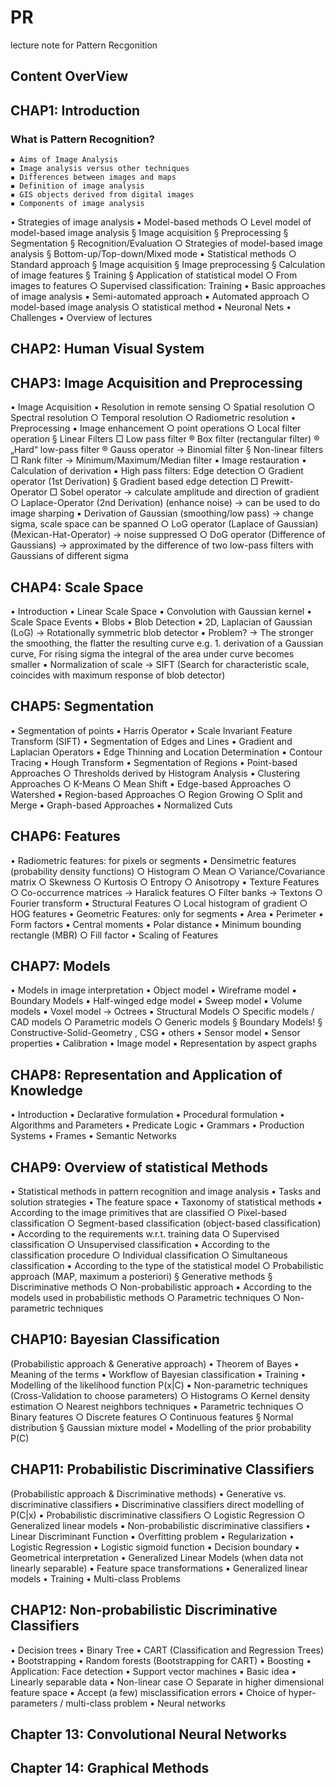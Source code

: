 # PR
lecture note for Pattern Recgonition
## Content OverView


## CHAP1: Introduction
### What is Pattern Recognition?
	▪ Aims of Image Analysis
	▪ Image analysis versus other techniques
	▪ Differences between images and maps
	▪ Definition of image analysis
	▪ GIS objects derived from digital images
	▪ Components of image analysis
• Strategies of image analysis
	▪ Model-based methods 
		○ Level model of model-based image analysis
			§ Image acquisition
			§ Preprocessing
			§ Segmentation
			§ Recognition/Evaluation
		○ Strategies of model-based image analysis
			§ Bottom-up/Top-down/Mixed mode
	▪ Statistical methods
		○ Standard approach
			§ Image acquisition
			§ Image preprocessing
			§ Calculation of image features
			§ Training
			§ Application of statistical model
		○ From images to features
		○ Supervised classification: Training
• Basic approaches of image analysis
	▪ Semi-automated approach
	▪ Automated approach
		○ model-based image analysis
		○ statistical method
	▪ Neuronal Nets
• Challenges
• Overview of lectures


## CHAP2: Human Visual System

## CHAP3: Image Acquisition and Preprocessing
• Image Acquisition
	▪ Resolution in remote sensing
		○ Spatial resolution
		○ Spectral resolution
		○ Temporal resolution
		○ Radiometric resolution
• Preprocessing
	▪ Image enhancement
		○ point operations
		○ Local filter operation
			§ Linear Filters
				□ Low pass filter
					® Box filter (rectangular filter)
					® „Hard“ low-pass filter
					® Gauss operator
					-> Binomial filter
			§ Non-linear filters
				□ Rank filter
				-> Minimum/Maximum/Median filter
	▪ Image restauration
• Calculation of derivation
	▪ High pass filters: Edge detection
		○ Gradient operator (1st Derivation)
			§ Gradient based edge detection
				□ Prewitt-Operator
				□ Sobel operator
				-> calculate amplitude and direction of gradient
		○ Laplace-Operator (2nd Derivation) (enhance noise)
		-> can be used to do image sharping
	▪ Derivation of Gaussian (smoothing/low pass)
	-> change sigma, scale space can be spanned
		○ LoG operator (Laplace of Gaussian) (Mexican-Hat-Operator)
		-> noise suppressed
		○ DoG operator (Difference of Gaussians)
		-> approximated by the difference of two low-pass filters with Gaussians of different sigma


## CHAP4: Scale Space
• Introduction
• Linear Scale Space
	▪ Convolution with Gaussian kernel
• Scale Space Events
	▪ Blobs
• Blob Detection
	▪ 2D, Laplacian of Gaussian (LoG)
	-> Rotationally symmetric blob detector
	▪ Problem?
	-> The stronger the smoothing, the flatter the resulting curve
	    e.g. 1. derivation of a Gaussian curve, For rising sigma the integral of the area under curve becomes smaller
	▪ Normalization of scale
-> SIFT (Search for characteristic scale, coincides with maximum response of blob detector)
	
## CHAP5: Segmentation
• Segmentation of points
	▪ Harris Operator
	▪ Scale Invariant Feature Transform (SIFT)
• Segmentation of Edges and Lines
	▪ Gradient and Laplacian Operators
	▪ Edge Thinning and Location Determination
	▪ Contour Tracing
	▪ Hough Transform
• Segmentation of Regions
	▪ Point-based Approaches
		○ Thresholds derived by Histogram Analysis
	▪ Clustering Approaches
		○ K-Means
		○ Mean Shift
	▪ Edge-based Approaches
		○ Watershed
	▪ Region-based Approaches
		○ Region Growing
		○ Split and Merge
	▪ Graph-based Approaches
	▪ Normalized Cuts

## CHAP6: Features
• Radiometric features: for pixels or segments
	▪ Densimetric features (probability density functions)
		○ Histogram
		○ Mean
		○ Variance/Covariance matrix
		○ Skewness
		○ Kurtosis
		○ Entropy
		○ Anisotropy
	▪ Texture Features
		○ Co-occurrence matrices
		-> Haralick features
		○ Filter banks
		-> Textons
		○ Fourier transform
	▪ Structural Features
		○ Local histogram of gradient
		○ HOG features
• Geometric Features: only for segments
	▪ Area
	▪ Perimeter
	▪ Form factors
	▪ Central moments
	▪ Polar distance
	▪ Minimum bounding rectangle (MBR)
		○ Fill factor
• Scaling of Features

## CHAP7: Models
• Models in image interpretation
• Object model
	▪ Wireframe model
	▪ Boundary Models
	▪ Half-winged edge model
	▪ Sweep model
	▪ Volume models
	▪ Voxel model
	-> Octrees
	▪ Structural Models
		○ Specific models / CAD models
		○ Parametric models
		○ Generic models
			§ Boundary Models!
			§ Constructive-Solid-Geometry , CSG
	▪ others
• Sensor model
	▪ Sensor properties
	▪ Calibration
• Image model
	▪ Representation by aspect graphs


## CHAP8: Representation and Application of Knowledge
• Introduction
	▪ Declarative formulation
	▪ Procedural formulation
• Algorithms and Parameters
• Predicate Logic
• Grammars
• Production Systems
• Frames
• Semantic Networks

## CHAP9: Overview of statistical Methods
• Statistical methods in pattern recognition and image analysis
• Tasks and solution strategies
• The feature space
• Taxonomy of statistical methods
	▪ According to the image primitives that are classified
		○ Pixel-based classification
		○ Segment-based classification (object-based classification)
	▪ According to the requirements w.r.t. training data
		○ Supervised classification
		○ Unsupervised classification
	▪ According to the classification procedure
		○ Individual classification
		○ Simultaneous classification
	▪ According to the type of the statistical model
		○ Probabilistic approach (MAP, maximum a posteriori)
			§ Generative methods
			§ Discriminative methods
		○ Non-probabilistic approach
	▪ According to the models used in probabilistic methods
		○ Parametric techniques
		○ Non-parametric techniques
		
## CHAP10: Bayesian Classification
(Probabilistic approach & Generative approach)
• Theorem of Bayes
	▪ Meaning of the terms
	▪ Workflow of Bayesian classification
	▪ Training
• Modelling of the likelihood function P(x|C)
	▪ Non-parametric techniques
	(Cross-Validation to choose parameters)
		○ Histograms
		○ Kernel density estimation
		○ Nearest neighbors techniques
	▪ Parametric techniques
		○ Binary features
		○ Discrete features
		○ Continuous features
			§ Normal distribution
			§ Gaussian mixture model
• Modelling of the prior probability P(C)

## CHAP11: Probabilistic Discriminative Classifiers
(Probabilistic approach & Discriminative methods)
• Generative vs. discriminative classifiers
	▪ Discriminative classifiers direct modelling of P(C|x)
	▪ Probabilistic discriminative classifiers
		○ Logistic Regression
		○ Generalized linear models
	▪ Non-probabilistic discriminative classifiers
• Linear Discriminant Function
	▪ Overfitting problem
	▪ Regularization
• Logistic Regression
	▪ Logistic sigmoid function
	▪ Decision boundary
	▪ Geometrical interpretation
• Generalized Linear Models (when data not linearly separable)
	▪ Feature space transformations
	▪ Generalized linear models
• Training
• Multi-class Problems

## CHAP12: Non-probabilistic Discriminative Classifiers
• Decision trees
	▪ Binary Tree
	▪ CART (Classification and Regression Trees)
• Bootstrapping
• Random forests (Bootstrapping for CART)
• Boosting
	▪ Application: Face detection
• Support vector machines
	▪ Basic idea
	▪ Linearly separable data
	▪ Non-linear case
		○ Separate in higher dimensional feature space
	▪ Accept (a few) misclassification errors
	▪ Choice of hyper-parameters / multi-class problem
• Neural networks

## Chapter 13: Convolutional Neural Networks

## Chapter 14: Graphical Methods





